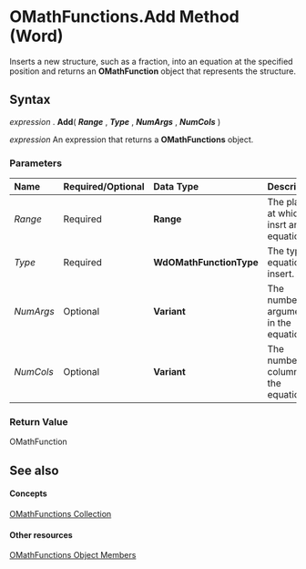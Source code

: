
# OMathFunctions.Add Method (Word)

Inserts a new structure, such as a fraction, into an equation at the specified position and returns an  **OMathFunction** object that represents the structure.


## Syntax

 _expression_ . **Add**( **_Range_** , **_Type_** , **_NumArgs_** , **_NumCols_** )

 _expression_ An expression that returns a **OMathFunctions** object.


### Parameters



|**Name**|**Required/Optional**|**Data Type**|**Description**|
|:-----|:-----|:-----|:-----|
| _Range_|Required| **Range**| The place at which to insrt an equation.|
| _Type_|Required| **WdOMathFunctionType**|The type of equation to insert.|
| _NumArgs_|Optional| **Variant**| The number of arguments in the equation.|
| _NumCols_|Optional| **Variant**|The number of columns in the equation.|

### Return Value

OMathFunction


## See also


#### Concepts


[OMathFunctions Collection](163c6af9-5cb9-93bb-f1c2-b9ebeca28f6a.md)
#### Other resources


[OMathFunctions Object Members](25c4dce5-e8d6-43ef-84e4-ca6338d2c5de.md)
